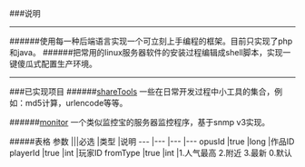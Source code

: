 ###说明

---

######使用每一种后端语言实现一个可立刻上手编程的框架。目前只实现了php和java。
######把常用的linux服务器软件的安装过程编辑成shell脚本，实现一键傻瓜式配置生产环境。

---


###已实现项目
######[shareTools](https://github.com/ruanzhijun/share/tree/master/shareTools)
一些在日常开发过程中小工具的集合，例如：md5计算，urlencode等等。

######[monitor](https://github.com/ruanzhijun/share/tree/master/monitor)
一个类似监控宝的服务器监控程序，基于snmp v3实现。

#####表格
参数        |||必选   |类型    	|说明
---         |---    |---    	|---
opusId    	|true   |long  		|作品ID
playerId    |true   |int        |玩家ID
fromType    |true   |int    	|1.人气最高  2.附近  3.最新  0.默认